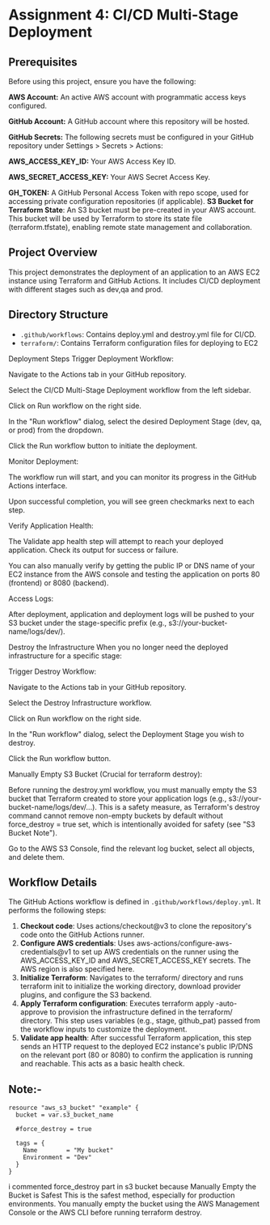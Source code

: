 # Assignment 4: CI/CD  Multi-Stage Deployment

## Prerequisites
Before using this project, ensure you have the following:

**AWS Account:** An active AWS account with programmatic access keys configured.

**GitHub Account:** A GitHub account where this repository will be hosted.

**GitHub Secrets:** The following secrets must be configured in your GitHub repository under Settings > Secrets > Actions:

**AWS_ACCESS_KEY_ID:** Your AWS Access Key ID.

**AWS_SECRET_ACCESS_KEY:** Your AWS Secret Access Key.

**GH_TOKEN:** A GitHub Personal Access Token with repo scope, used for accessing private configuration repositories (if applicable).
**S3 Bucket for Terraform State**: An S3 bucket must be pre-created in your AWS account. This bucket will be used by Terraform to store its state file (terraform.tfstate), enabling remote state management and collaboration.


## Project Overview
This project demonstrates the deployment of an application to an AWS EC2 instance using Terraform and GitHub Actions. It includes CI/CD deployment with different stages such as dev,qa and prod.


## Directory Structure
* `.github/workflows`: Contains deploy.yml and destroy.yml file for CI/CD.
* `terraform/`: Contains Terraform configuration files for deploying to EC2

Deployment Steps
Trigger Deployment Workflow:

Navigate to the Actions tab in your GitHub repository.

Select the CI/CD Multi-Stage Deployment workflow from the left sidebar.

Click on Run workflow on the right side.

In the "Run workflow" dialog, select the desired Deployment Stage (dev, qa, or prod) from the dropdown.

Click the Run workflow button to initiate the deployment.

Monitor Deployment:

The workflow run will start, and you can monitor its progress in the GitHub Actions interface.

Upon successful completion, you will see green checkmarks next to each step.

Verify Application Health:

The Validate app health step will attempt to reach your deployed application. Check its output for success or failure.

You can also manually verify by getting the public IP or DNS name of your EC2 instance from the AWS console and testing the application on ports 80 (frontend) or 8080 (backend).

Access Logs:

After deployment, application and deployment logs will be pushed to your S3 bucket under the stage-specific prefix (e.g., s3://your-bucket-name/logs/dev/).

Destroy the Infrastructure
When you no longer need the deployed infrastructure for a specific stage:

Trigger Destroy Workflow:

Navigate to the Actions tab in your GitHub repository.

Select the Destroy Infrastructure workflow.

Click on Run workflow on the right side.

In the "Run workflow" dialog, select the Deployment Stage you wish to destroy.

Click the Run workflow button.

Manually Empty S3 Bucket (Crucial for terraform destroy):

Before running the destroy.yml workflow, you must manually empty the S3 bucket that Terraform created to store your application logs (e.g., s3://your-bucket-name/logs/dev/...). This is a safety measure, as Terraform's destroy command cannot remove non-empty buckets by default without force_destroy = true set, which is intentionally avoided for safety (see "S3 Bucket Note").

Go to the AWS S3 Console, find the relevant log bucket, select all objects, and delete them.


## Workflow Details
The GitHub Actions workflow is defined in `.github/workflows/deploy.yml`. It performs the following steps:

1. **Checkout code**:  Uses actions/checkout@v3 to clone the repository's code onto the GitHub Actions runner.
2. **Configure AWS credentials**: Uses aws-actions/configure-aws-credentials@v1 to set up AWS credentials on the runner using the AWS_ACCESS_KEY_ID and AWS_SECRET_ACCESS_KEY secrets. The AWS region is also specified here.
3. **Initialize Terraform**: Navigates to the terraform/ directory and runs terraform init to initialize the working directory, download provider plugins, and configure the S3 backend.
4. **Apply Terraform configuration**: Executes terraform apply -auto-approve to provision the infrastructure defined in the terraform/ directory. This step uses variables (e.g., stage, github_pat) passed from the workflow inputs to customize the deployment.
5. **Validate app health**: After successful Terraform application, this step sends an HTTP request to the deployed EC2 instance's public IP/DNS on the relevant port (80 or 8080) to confirm the application is running and reachable. This acts as a basic health check.

## Note:-
```
resource "aws_s3_bucket" "example" {
  bucket = var.s3_bucket_name 

  #force_destroy = true 

  tags = {
    Name        = "My bucket"
    Environment = "Dev"
  }
}
```
i commented force_destroy part in s3 bucket because Manually Empty the Bucket is Safest 
This is the safest method, especially for production environments. You manually empty the bucket using the AWS Management Console or the AWS CLI before running terraform destroy.

